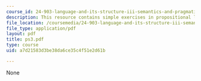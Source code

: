 ```yaml
---
course_id: 24-903-language-and-its-structure-iii-semantics-and-pragmatics-spring-2005
description: This resource contains simple exercises in propositional logic.
file_location: /coursemedia/24-903-language-and-its-structure-iii-semantics-and-pragmatics-spring-2005/a7d21583d3be38da6ce35c4f51e2d61b_ps3.pdf
file_type: application/pdf
layout: pdf
title: ps3.pdf
type: course
uid: a7d21583d3be38da6ce35c4f51e2d61b

---
```

None